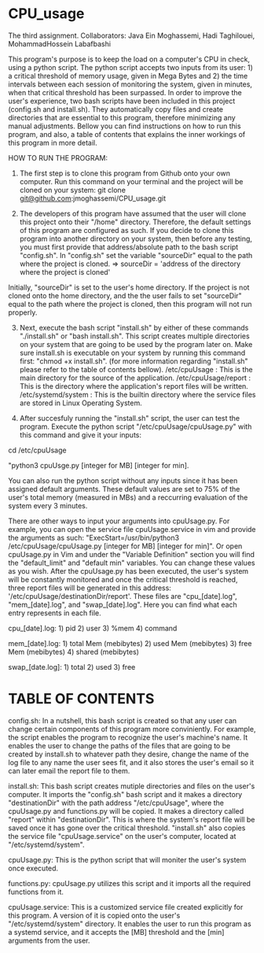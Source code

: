 # CPU_usage
The third assignment.
Collaborators:
  Java Ein Moghassemi, 
  Hadi Taghilouei, 
  MohammadHossein Labafbashi

This program's purpose is to keep the load on a computer's CPU in check, using a python script. The python script accepts two inputs from its user: 1) a critical threshold of memory usage, given in Mega Bytes and 2) the time intervals between each session of monitoring the system, given in minutes, when that critical threshold has been surpassed. In order to improve the user's experience, two bash scripts have been included in this project (config.sh and install.sh). They automatically copy files and create directories that are essential to this program, therefore minimizing any manual adjustments. 
Bellow you can find instructions on how to run this program, and also, a table of contents that explains the inner workings of this program in more detail.


HOW TO RUN THE PROGRAM:
1) The first step is to clone this program from Github onto your own computer. Run this command on your terminal and the project will be cloned on your system: 
git clone git@github.com:jmoghassemi/CPU_usage.git
  
2) The developers of this program have assumed that the user will clone this project onto their "/home" directory. Therefore, the default settings of this program are configured as such. If you decide to clone this program into another directory on your system, then before any testing, you must first provide that address/absolute path to the bash script "config.sh". In "config.sh" set the variable "sourceDir" equal to the path where the project is cloned.
=> sourceDir = 'address of the directory where the project is cloned'

  Initially, "sourceDir" is set to the user's home directory. If the project is not cloned onto the home directory, and the the user fails to set "sourceDir" equal to the path where the project is cloned, then this program will not run properly.	
    
3) Next, execute the bash script "install.sh" by either of these commands "./install.sh" or "bash install.sh". This script creates multiple directories on your system that are going to be used by the program later on. Make sure install.sh is executable on your system by running this command first: "chmod +x install.sh". (for more information regarding "install.sh" please refer to the table of contents bellow).
  /etc/cpuUsage : This is the main directory for the source of the application.
  /etc/cpuUsage/report : This is the directory where the application's report files will be written.
  /etc/systemd/system : This is the builtin directory where the service files are stored in Linux Operating System.

4) After succesfuly running the "install.sh" script, the user can test the program. Execute the python script "/etc/cpuUsage/cpuUsage.py" with this command and give it your inputs: 

  cd /etc/cpuUsage
  
  "python3 cpuUsge.py [integer for MB] [integer for min]. 

You can also run the python script without any inputs since it has been assigned default arguments. These default values are set to 75% of the user's total memory (measured in MBs) and a reccurring evaluation of the system every 3 minutes. 

There are other ways to input your arguments into cpuUsage.py. For example, you can open the service file cpuUsage.service in vim and provide the arguments as such: "ExecStart=/usr/bin/python3 /etc/cpuUsage/cpuUsage.py [integer for MB] [integer for min]". Or open cpuUsage.py in Vim and under the "Variable Definition" section you will find the "default_limit" and "default min" variables. You can change these values as you wish. 
After the cpuUsage.py has been executed, the user's system will be constantly monitored and once the critical threshold is reached, three report files will be generated in this address: '/etc/cpuUsage/destinationDir/report'. These files are "cpu_[date].log", "mem_[date].log", and "swap_[date].log". Here you can find what each entry represents in each file.  

  cpu_[date].log: 1) pid 2) user 3) %mem 4) command

  mem_[date].log: 1) total Mem (mebibytes) 2) used Mem (mebibytes) 3) free Mem (mebibytes) 4) shared (mebibytes)

  swap_[date.log]: 1) total 2) used 3) free 
  
# TABLE OF CONTENTS

config.sh:
In a nutshell, this bash script is created so that any user can change certain components of this program more conviniently. For example, the script enables the program to recognize the user's machine's name. It enables the user to change the paths of the files that are going to be created by install.sh to whatever path they desire, change the name of the log file to any name the user sees fit, and it also stores the user's email so it can later email the report file to them. 

install.sh:
This bash script creates mutiple directories and files on the user's computer. It imports the "config.sh" bash script and it makes a directory "destinationDir" with the path address "/etc/cpuUsage", where the cpuUsage.py and functions.py will be copied. It makes a directory called "report" within "destinationDir". This is where the system's report file will be saved once it has gone over the critical threshold. "install.sh" also copies the service file "cpuUsage.service" on the user's computer, located at "/etc/systemd/system". 

cpuUsage.py:
This is the python script that will moniter the user's system once executed.

functions.py:
cpuUsage.py utilizes this script and it imports all the required functions from it.

cpuUsage.service:
This is a customized service file created explicitly for this program. A version of it is copied onto the user's "/etc/systemd/system" directory. It enables the user to run this program as a systemd service, and it accepts the [MB] threshold and the [min] arguments from the user.  


  
